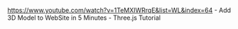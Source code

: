 https://www.youtube.com/watch?v=1TeMXIWRrqE&list=WL&index=64 - Add 3D Model to WebSite in 5 Minutes - Three.js Tutorial
